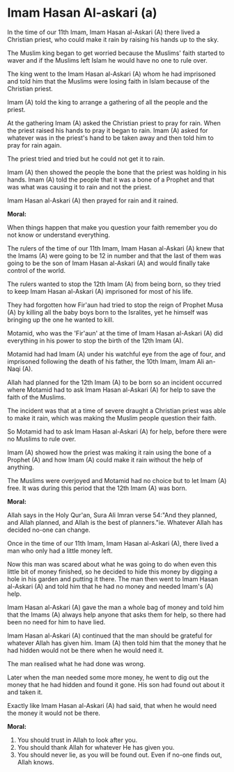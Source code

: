 Imam Hasan Al-askari (a)
========================

In the time of our 11th Imam, Imam Hasan al-Askari (A) there lived a
Christian priest, who could make it rain by raising his hands up to the
sky.

The Muslim king began to get worried because the Muslims' faith started
to waver and if the Muslims left Islam he would have no one to rule
over.

The king went to the Imam Hasan al-Askari (A) whom he had imprisoned
and told him that the Muslims were losing faith in Islam because of the
Christian priest.

Imam (A) told the king to arrange a gathering of all the people and the
priest.

At the gathering Imam (A) asked the Christian priest to pray for rain.
When the priest raised his hands to pray it began to rain. Imam (A)
asked for whatever was in the priest's hand to be taken away and then
told him to pray for rain again.

The priest tried and tried but he could not get it to rain.

Imam (A) then showed the people the bone that the priest was holding in
his hands. Imam (A) told the people that it was a bone of a Prophet and
that was what was causing it to rain and not the priest.

Imam Hasan al-Askari (A) then prayed for rain and it rained.

**Moral:**

When things happen that make you question your faith remember you do
not know or understand everything.

The rulers of the time of our 11th Imam, Imam Hasan al-Askari (A) knew
that the Imams (A) were going to be 12 in number and that the last of
them was going to be the son of Imam Hasan al-Askari (A) and would
finally take control of the world.

The rulers wanted to stop the 12th Imam (A) from being born, so they
tried to keep Imam Hasan al-Askari (A) imprisoned for most of his
life.

They had forgotten how Fir'aun had tried to stop the reign of Prophet
Musa (A) by killing all the baby boys born to the Isralites, yet he
himself was bringing up the one he wanted to kill.

Motamid, who was the 'Fir'aun' at the time of Imam Hasan al-Askari (A)
did everything in his power to stop the birth of the 12th Imam (A).

Motamid had had Imam (A) under his watchful eye from the age of four,
and imprisoned following the death of his father, the 10th Imam, Imam
Ali an-Naqi (A).

Allah had planned for the 12th Imam (A) to be born so an incident
occurred where Motamid had to ask Imam Hasan al-Askari (A) for help to
save the faith of the Muslims.

The incident was that at a time of severe draught a Christian priest
was able to make it rain, which was making the Muslim people question
their faith.

So Motamid had to ask Imam Hasan al-Askari (A) for help, before there
were no Muslims to rule over.

Imam (A) showed how the priest was making it rain using the bone of a
Prophet (A) and how Imam (A) could make it rain without the help of
anything.

The Muslims were overjoyed and Motamid had no choice but to let Imam
(A) free. It was during this period that the 12th Imam (A) was born.

**Moral:**

Allah says in the Holy Qur'an, Sura Ali Imran verse 54:"And they
planned, and Allah planned, and Allah is the best of planners."ie.
Whatever Allah has decided no-one can change.

Once in the time of our 11th Imam, Imam Hasan al-Askari (A), there
lived a man who only had a little money left.

Now this man was scared about what he was going to do when even this
little bit of money finished, so he decided to hide this money by
digging a hole in his garden and putting it there.
The man then went to Imam Hasan al-Askari (A) and told him that he had
no money and needed Imam's (A) help.

Imam Hasan al-Askari (A) gave the man a whole bag of money and told him
that the Imams (A) always help anyone that asks them for help, so there
had been no need for him to have lied.

Imam Hasan al-Askari (A) continued that the man should be grateful for
whatever Allah has given him. Imam (A) then told him that the money that
he had hidden would not be there when he would need it.

The man realised what he had done was wrong.

Later when the man needed some more money, he went to dig out the money
that he had hidden and found it gone. His son had found out about it and
taken it.

Exactly like Imam Hasan al-Askari (A) had said, that when he would need
the money it would not be there.

**Moral:**

1. You should trust in Allah to look after you.
2. You should thank Allah for whatever He has given you.
3. You should never lie, as you will be found out. Even if no-one finds
out, Allah knows.


